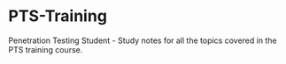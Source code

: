 # PTS-Training
Penetration Testing Student - Study notes for all the topics covered in the PTS training course.
